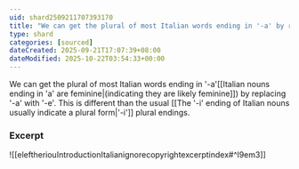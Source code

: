 ```yaml
---
uid: shard2509211707393170
title: "We can get the plural of most Italian words ending in '-a' by replacing '-a' with '-e'"
type: shard
categories: [sourced]
dateCreated: 2025-09-21T17:07:39+08:00
dateModified: 2025-10-22T03:54:33+00:00
---
```

We can get the plural of most Italian words ending in '-a'[[Italian nouns ending in 'a' are feminine|(indicating they are likely feminine]]) by replacing '-a' with '-e'. This is different than the usual [[The '-i' ending of Italian nouns usually indicate a plural form|'-i']] plural endings.

### Excerpt
![[eleftheriouIntroductionItalianignorecopyrightexcerptindex#^l9em3]]
